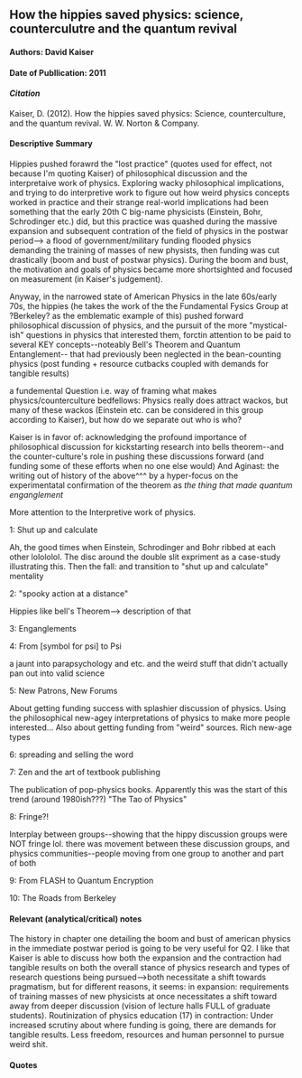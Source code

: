 ## How the hippies saved physics: science, counterculutre and the quantum revival

#### Authors: David Kaiser
#### Date of Publlication: 2011

#### *Citation*
Kaiser, D. (2012). How the hippies saved physics: Science, counterculture, and the quantum revival. W. W. Norton & Company.


#### Descriptive Summary
Hippies pushed forawrd the "lost practice" (quotes used for effect, not because I'm quoting Kaiser) of philosophical discussion and the interpretaive work of physics. Exploring wacky philosophical implications, and trying to do interpretive work to figure out how weird physics concepts worked in practice and their strange real-world implications had been something that the early 20th C big-name physicists (Einstein, Bohr, Schrodinger etc.) did, but this practice was quashed during the massive expansion and subsequent contration of the field of physics in the postwar period--> a flood of government/military funding flooded physics demanding the training of masses of new physists, then funding was cut drastically (boom and bust of postwar physics). During the boom and bust, the motivation and goals of physics became more shortsighted and focused on measurement (in Kaiser's judgement). 

Anyway, in the narrowed state of American Physics in the late 60s/early 70s, the hippies (he takes the work of the the Fundamental Fysics Group at ?Berkeley? as the emblematic example of this) pushed forward philosophical discussion of physics, and the pursuit of the more "mystical-ish" questions in physics that interested them, forctin attention to be paid to several KEY concepts--noteably Bell's Theorem and Quantum Entanglement-- that had previously been neglected in the bean-counting physics (post funding + resource cutbacks coupled with demands for tangible results)

a fundemental Question i.e. way of framing what makes physics/counterculture bedfellows: Physics really does attract wackos, but many of these wackos (Einstein etc. can be considered in this group according to Kaiser), but how do we separate out who is who?

Kaiser is in favor of: acknowledging the profound importance of philosophical discussion for kickstarting research into bells theorem--and the counter-culture's role in pushing these discussions forward (and funding some of these efforts when no one else would)
And Aginast: the writing out of history of the above^^^ by a hyper-focus on the experimentatal confirmation of the theorem as *the thing that made quantum enganglement*

More attention to the Interpretive work of physics.

1: Shut up and calculate

Ah, the good times when Einstein, Schrodinger and Bohr ribbed at each other lolololol. The disc around the double slit expriment as a case-study illustrating this. 
Then the fall: and transition to "shut up and calculate" mentality

2: "spooky action at a distance"

Hippies like bell's Theorem--> description of that

3: Enganglements 

4: From [symbol for psi] to Psi

a jaunt into parapsychology and etc. and the weird stuff that didn't actually pan out into valid science

5: New Patrons, New Forums

About getting funding success with splashier discussion of physics. Using the philosophical new-agey interpretations of physics to make more people interested... 
Also about getting funding from "weird" sources. Rich new-age types

6: spreading and selling the word

7: Zen and the art of textbook publishing

The publication of pop-physics books. Apparently this was the start of this trend (around 1980ish???)
"The Tao of Physics"

8: Fringe?!

Interplay between groups--showing that the hippy discussion groups were NOT fringe lol. there was movement between these discussion groups, and physics communities--people moving from one group to another and part of both

9: From FLASH to Quantum Encryption

10: The Roads from Berkeley

#### Relevant (analytical/critical) notes
The history in chapter one detailing the boom and bust of american physics in the immediate postwar period is going to be very useful for Q2. 
I like that Kaiser is able to discuss how both the expansion and the contraction had tangible results on both the overall stance of physics research and types of research questions being pursued-->both necessitate a shift towards pragmatism, but for different reasons, it seems:
in expansion: requirements of training masses of new physicists at once necessitates a shift toward away from deeper discussion (vision of lecture halls FULL of graduate students). Routinization of physics education (17)
in contraction: Under increased scrutiny about where funding is going, there are demands for tangible results. Less freedom, resources and human personnel to pursue weird shit. 

#### Quotes

